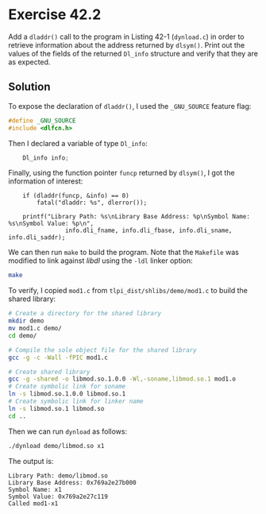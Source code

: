 # Exercise 42.2

Add a `dladdr()` call to the program in Listing 42-1 (`dynload.c`) in order to retrieve information
about the address returned by `dlsym()`. Print out the values of the fields of the returned `Dl_info`
structure and verify that they are as expected.

## Solution

To expose the declaration of `dladdr()`, I used the `_GNU_SOURCE` feature flag:

```c
#define _GNU_SOURCE
#include <dlfcn.h>
```

Then I declared a variable of type `Dl_info`:

```c
	Dl_info info;
```

Finally, using the function pointer `funcp` returned by `dlsym()`, I got the information of interest:

```
	if (dladdr(funcp, &info) == 0)
		fatal("dladdr: %s", dlerror());
	
	printf("Library Path: %s\nLibrary Base Address: %p\nSymbol Name: %s\nSymbol Value: %p\n",
				info.dli_fname, info.dli_fbase, info.dli_sname, info.dli_saddr);
```

We can then run `make` to build the program. Note that the `Makefile` was modified to link
against *libdl*  using the `-ldl` linker option:

```bash
make
```

To verify, I copied `mod1.c` from `tlpi_dist/shlibs/demo/mod1.c` to build the shared library:

```bash
# Create a directory for the shared library
mkdir demo
mv mod1.c demo/
cd demo/

# Compile the sole object file for the shared library
gcc -g -c -Wall -fPIC mod1.c

# Create shared library 
gcc -g -shared -o libmod.so.1.0.0 -Wl,-soname,libmod.so.1 mod1.o
# Create symbolic link for soname
ln -s libmod.so.1.0.0 libmod.so.1
# Create symbolic link for linker name
ln -s libmod.so.1 libmod.so
cd ..
```

Then we can run `dynload` as follows:

```bash
./dynload demo/libmod.so x1
```

The output is:

```
Library Path: demo/libmod.so
Library Base Address: 0x769a2e27b000
Symbol Name: x1
Symbol Value: 0x769a2e27c119
Called mod1-x1
```
